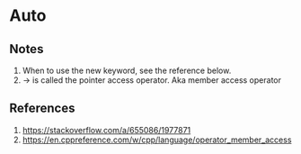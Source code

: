 # Auto

## Notes
1. When to use the new keyword, see the reference below.
2. -> is called the pointer access operator. Aka member access operator


## References

1. https://stackoverflow.com/a/655086/1977871
2. https://en.cppreference.com/w/cpp/language/operator_member_access


